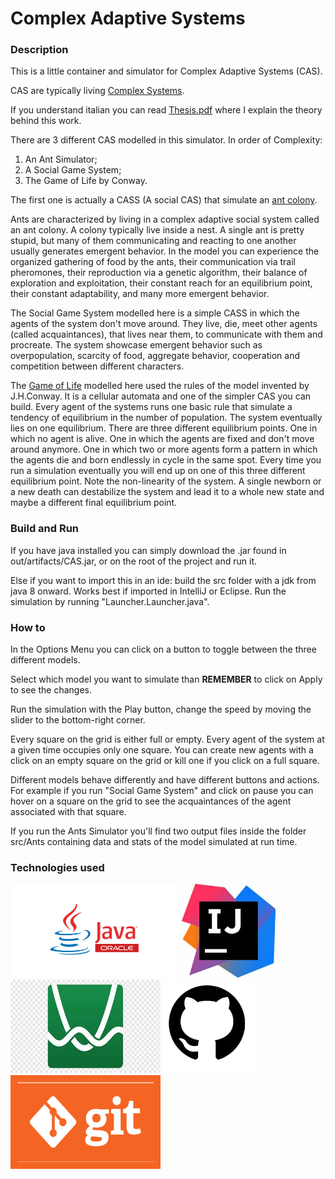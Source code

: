 # Complex Adaptive Systems
### Description
This is a little container and simulator for Complex Adaptive Systems (CAS).

CAS are typically living [Complex Systems](https://en.wikipedia.org/wiki/Complex_system#:~:text=Complex%20systems%20are%20systems%20whose%20behavior%20is%20intrinsically,or%20between%20a%20given%20system%20and%20its%20environment.).

If you understand italian you can read [Thesis.pdf](https://github.com/PieMH/Complex-Adaptive-Systems/blob/main/Thesis.pdf) where I explain the theory behind this work.

There are 3 different CAS modelled in this simulator. In order of Complexity:
<ol> 
    <li> An Ant Simulator;
    <li> A Social Game System;
    <li> The Game of Life by Conway.
</ol>

The first one is actually a CASS (A social CAS) that simulate an [ant colony](https://en.wikipedia.org/wiki/Ant).

Ants are characterized by living in a complex adaptive social system called an ant colony. A colony typically live inside a nest. A single ant is pretty stupid, but many of them communicating and reacting to one another usually generates emergent behavior.
In the model you can experience the organized gathering of food by the ants, their communication via trail pheromones, their reproduction via a genetic algorithm, their balance of exploration and exploitation, their constant reach for an equilibrium point, their constant adaptability, and many more emergent behavior.

The Social Game System modelled here is a simple CASS in which the agents of the system don't move around. They live, die, meet other agents (called acquaintances), that lives near them, to communicate with them and procreate.
The system showcase emergent behavior such as overpopulation, scarcity of food, aggregate behavior, cooperation and competition between different characters.

The [Game of Life](https://en.wikipedia.org/wiki/Conway%27s_Game_of_Life) modelled here used the rules of the model invented by J.H.Conway. It is a cellular automata and one of the simpler CAS you can build. Every agent of the systems runs one basic rule that simulate a tendency of equilibrium in the number of population.
The system eventually lies on one equilibrium. There are three different equilibrium points. One in which no agent is alive. One in which the agents are fixed and don't move around anymore. One in which two or more agents form a pattern in which the agents die and born endlessly in cycle in the same spot. Every time you run a simulation eventually you will end up on one of this three different equilibrium point.
Note the non-linearity of the system. A single newborn or a new death can destabilize the system and lead it to a whole new state and maybe a different final equilibrium point.


### Build and Run
If you have java installed you can simply download the .jar found in out/artifacts/CAS.jar, or on the root of the project and run it.

Else if you want to import this in an ide:
build the src folder with a jdk from java 8 onward. Works best if imported in IntelliJ or Eclipse. Run the simulation by running "Launcher.Launcher.java".


### How to

In the Options Menu you can click on a button to toggle between the three different models.

Select which model you want to simulate than <b>REMEMBER</b> to click on Apply to see the changes.

Run the simulation with the Play button, change the speed by moving the slider to the bottom-right corner.

Every square on the grid is either full or empty. Every agent of the system at a given time occupies only one square. 
You can create new agents with a click on an empty square on the grid or kill one if you click on a full square.

Different models behave differently and have different buttons and actions. For example if you run "Social Game System" and click on pause you can hover on a square on the grid to see the acquaintances of the agent associated with that square.

If you run the Ants Simulator you'll find two output files inside the folder src/Ants containing data and stats of the model simulated at run time.

### Technologies used

<img title="Java" alt="Java" src="https://github.com/PieMH/Complex-Adaptive-Systems/blob/main/images/java.jpg" width="270" height="150">

<img title="IntelliJ" alt="IntelliJ" src="https://github.com/PieMH/Complex-Adaptive-Systems/blob/main/images/IntelliJ.jpg" width="150" height="150">

<img title="Desmos" alt="Desmos" src="https://github.com/PieMH/Complex-Adaptive-Systems/blob/main/images/desmos.png" width="240" height="150">

<img title="GitHub" alt="GitHub" src="https://github.com/PieMH/Complex-Adaptive-Systems/blob/main/images/github.png" width="150" height="150">

<img title="git" alt="git" src="https://github.com/PieMH/Complex-Adaptive-Systems/blob/main/images/git.png" width="240" height="150">

